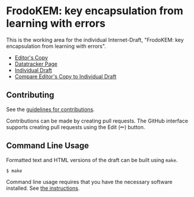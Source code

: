 # FrodoKEM: key encapsulation from learning with errors

This is the working area for the individual Internet-Draft, "FrodoKEM: key encapsulation from learning with errors".

* [Editor's Copy](https://dstebila.github.io/frodokem-internet-draft/#go.draft-longa-cfrg-frodokem.html)
* [Datatracker Page](https://datatracker.ietf.org/doc/draft-longa-cfrg-frodokem)
* [Individual Draft](https://datatracker.ietf.org/doc/html/draft-longa-cfrg-frodokem)
* [Compare Editor's Copy to Individual Draft](https://dstebila.github.io/frodokem-internet-draft/#go.draft-longa-cfrg-frodokem.diff)


## Contributing

See the
[guidelines for contributions](https://github.com/dstebila/frodokem-internet-draft/blob/main/CONTRIBUTING.md).

Contributions can be made by creating pull requests.
The GitHub interface supports creating pull requests using the Edit (✏) button.


## Command Line Usage

Formatted text and HTML versions of the draft can be built using `make`.

```sh
$ make
```

Command line usage requires that you have the necessary software installed.  See
[the instructions](https://github.com/martinthomson/i-d-template/blob/main/doc/SETUP.md).

